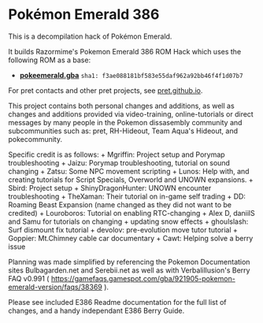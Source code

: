 # Pokémon Emerald 386

This is a decompilation hack of Pokémon Emerald.

It builds Razormime's Pokemon Emerald 386 ROM Hack which uses the following ROM as a base:

* [**pokeemerald.gba**](https://datomatic.no-intro.org/index.php?page=show_record&s=23&n=1961) `sha1: f3ae088181bf583e55daf962a92bb46f4f1d07b7`

For pret contacts and other pret projects, see [pret.github.io](https://pret.github.io/).

This project contains both personal changes and additions, as well as changes and additions provided via video-training, online-tutorials 
or direct messages by many people in the Pokemon dissasembly community and subcommunities such as: pret, RH-Hideout, Team Aqua's Hideout,
and pokecommunity.

Specific credit is as follows:
	+ Mgriffin: Project setup and Porymap troubleshooting
	+ Jaizu: Porymap troubleshooting, tutorial on sound changing
	+ Zatsu: Some NPC movement scripting
	+ Lunos: Help with, and creating tutorials for Script Specials, Overworld and UNOWN expansions.
	+ Sbird: Project setup
	+ ShinyDragonHunter: UNOWN encounter troubleshooting
	+ TheXaman: Their tutorial on in-game self trading
	+ DD: Roaming Beast Expansion (name changed as they did not want to be credited)
	+ Louroboros: Tutorial on enabling RTC-changing
	+ Alex D, daniilS and Samu for tutorials on changing + updating snow effects
	+ ghoulslash: Surf dismount fix tutorial
	+ devolov: pre-evolution move tutor tutorial
	+ Goppier: Mt.Chimney cable car documentary
	+ Cawt: Helping solve a berry issue

Planning was made simplified by referencing the Pokemon Documentation sites Bulbagarden.net and Serebii.net as well as with
Verbalillusion's Berry FAQ v0.991 ( https://gamefaqs.gamespot.com/gba/921905-pokemon-emerald-version/faqs/38369 ).

Please see included E386 Readme documentation for the full list of changes, and a handy independant E386 Berry Guide.